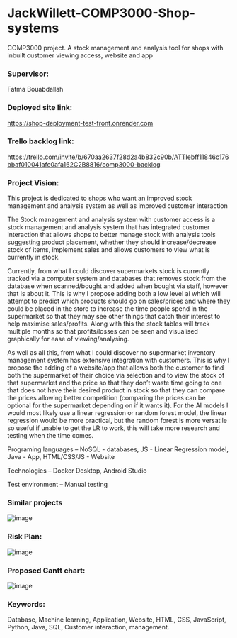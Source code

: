 # JackWillett-COMP3000-Shop-systems
COMP3000 project. A stock management and analysis tool for shops with inbuilt customer viewing access, website and app

### Supervisor: 
Fatma Bouabdallah 

### Deployed site link: 
https://shop-deployment-test-front.onrender.com

### Trello backlog link: 
https://trello.com/invite/b/670aa2637f28d2a4b832c90b/ATTIebff11846c176bbaf010041afc0afa162C2B8816/comp3000-backlog 

### Project Vision:  

This project is dedicated to shops who want an improved stock management and analysis system as well as improved customer interaction  

The Stock management and analysis system with customer access is a stock management and analysis system that has integrated customer interaction that allows shops to better manage stock with analysis tools suggesting product placement, whether they should increase/decrease stock of items, implement sales and allows customers to view what is currently in stock.  

Currently, from what I could discover supermarkets stock is currently tracked via a computer system and databases that removes stock from the database when scanned/bought and added when bought via staff, however that is about it. This is why I propose adding both a low level ai which will attempt to predict which products should go on sales/prices and where they could be placed in the store to increase the time people spend in the supermarket so that they may see other things that catch their interest to help maximise sales/profits. Along with this the stock tables will track multiple months so that profits/losses can be seen and visualised graphically for ease of viewing/analysing.  

As well as all this, from what I could discover no supermarket inventory management system has extensive integration with customers. This is why I propose the adding of a website/app that allows both the customer to find both the supermarket of their choice via selection and to view the stock of that supermarket and the price so that they don’t waste time going to one that does not have their desired product in stock so that they can compare the prices allowing better competition (comparing the prices can be optional for the supermarket depending on if it wants it). For the AI models I would most likely use a linear regression or random forest model, the linear regression would be more practical, but the random forest is more versatile so useful if unable to get the LR to work, this will take more research and testing when the time comes. 

Programing languages – NoSQL - databases, JS - Linear Regression model, Java - App, HTML/CSS/JS - Website 

Technologies – Docker Desktop, Android Studio

Test environment – Manual testing 

### Similar projects

![image](https://github.com/user-attachments/assets/6dd71624-43d8-4ef1-a356-0b8ef031fcfa)

### Risk Plan:

![image](https://github.com/user-attachments/assets/b73ab500-6a67-4c0f-baf7-aef6d968320e)


  

### Proposed Gantt chart:
![image](https://github.com/user-attachments/assets/ff1b3582-6165-4bd6-b42a-20042dbd7a7f)


### Keywords:
Database, Machine learning, Application, Website, HTML, CSS, JavaScript, Python, Java, SQL, Customer interaction, management. 

  

 

 
